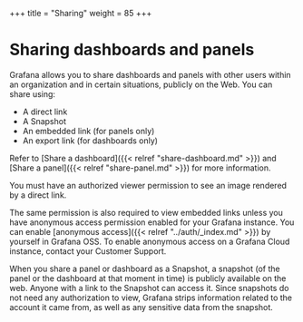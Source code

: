 +++
title = "Sharing"
weight = 85
+++

# Sharing dashboards and panels

Grafana allows you to share dashboards and panels with other users within an organization and in certain situations, publicly on the Web. You can share using:
- A direct link
- A Snapshot
- An embedded link (for panels only)
- An export link (for dashboards only)

Refer to [Share a dashboard]({{< relref "share-dashboard.md" >}}) and [Share a panel]({{< relref "share-panel.md" >}}) for more information.

You must have an authorized viewer permission to see an image rendered by a direct link.

The same permission is also required to view embedded links unless you have anonymous access permission enabled for your Grafana instance. You can enable [anonymous access]({{< relref "../auth/_index.md" >}}) by yourself in Grafana OSS. To enable anonymous access on a Grafana Cloud instance, contact your Customer Support.

When you share a panel or dashboard as a Snapshot, a snapshot (of the panel or the dashboard at that moment in time) is publicly available on the web. Anyone with a link to the Snapshot can access it. Since snapshots do not need any authorization to view, Grafana strips information related to the account it came from, as well as any sensitive data from the snapshot.
